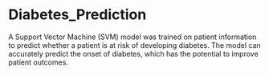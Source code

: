 # Diabetes_Prediction
A Support Vector Machine (SVM) model was trained on patient information to predict whether a patient is at risk of developing diabetes. The model can accurately predict the onset of diabetes, which has the potential to improve patient outcomes.
